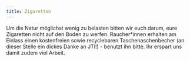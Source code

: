 ```yaml
---
title: Zigaretten
---
```

Um die Natur möglichst wenig zu belasten bitten wir euch darum, eure Zigaretten nicht auf den Boden zu werfen. Raucher*innen erhalten am Einlass einen kostenfreien sowie recyclebaren Taschenaschenbecher (an dieser Stelle ein dickes Danke an JTI!) - benutzt ihn bitte. Ihr erspart uns damit zudem viel Arbeit.